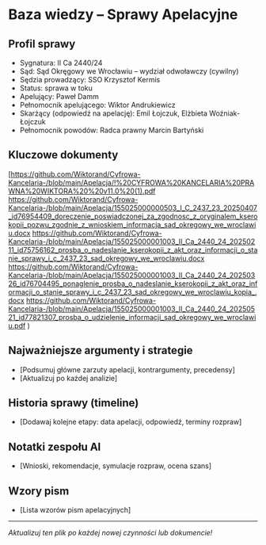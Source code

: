 # Baza wiedzy – Sprawy Apelacyjne

## Profil sprawy
- Sygnatura: II Ca 2440/24
- Sąd: Sąd Okręgowy we Wrocławiu – wydział odwoławczy (cywilny)
- Sędzia prowadzący: SSO Krzysztof Kermis
- Status: sprawa w toku
- Apelujący: Paweł Damm
- Pełnomocnik apelującego: Wiktor Andrukiewicz
- Skarżący (odpowiedź na apelację): Emil Łojczuk, Elżbieta Woźniak-Łojczuk
- Pełnomocnik powodów: Radca prawny Marcin Bartyński

## Kluczowe dokumenty
[https://github.com/Wiktorand/Cyfrowa-Kancelaria-/blob/main/Apelacja/!%20CYFROWA%20KANCELARIA%20PRAWNA%20WIKTORA%20%20v11.0%20(1).pdf
https://github.com/Wiktorand/Cyfrowa-Kancelaria-/blob/main/Apelacja/155025000000503_I_C_2437_23_20250407_id76954409_doreczenie_poswiadczonej_za_zgodnosc_z_oryginalem_kserokopii_pozwu_zgodnie_z_wnioskiem_informacja_sad_okregowy_we_wroclawiu.docx
https://github.com/Wiktorand/Cyfrowa-Kancelaria-/blob/main/Apelacja/155025000001003_II_Ca_2440_24_20250211_id75756162_prosba_o_nadeslanie_kserokopii_z_akt_oraz_informacji_o_stanie_sprawy_i_c_2437_23_sad_okregowy_we_wroclawiu.docx
https://github.com/Wiktorand/Cyfrowa-Kancelaria-/blob/main/Apelacja/155025000001003_II_Ca_2440_24_20250326_id76704495_ponaglenie_prosba_o_nadeslanie_kserokopii_z_akt_oraz_informacji_o_stanie_sprawy_i_c_2437_23_sad_okregowy_we_wroclawiu_kopia_.docx
https://github.com/Wiktorand/Cyfrowa-Kancelaria-/blob/main/Apelacja/155025000001003_II_Ca_2440_24_20250521_id77821307_prosba_o_udzielenie_informacji_sad_okregowy_we_wroclawiu.pdf
)

## Najważniejsze argumenty i strategie
- [Podsumuj główne zarzuty apelacji, kontrargumenty, precedensy]
- [Aktualizuj po każdej analizie]

## Historia sprawy (timeline)
- [Dodawaj kolejne etapy: data apelacji, odpowiedź, terminy rozpraw]

## Notatki zespołu AI
- [Wnioski, rekomendacje, symulacje rozpraw, ocena szans]

## Wzory pism
- [Lista wzorów pism apelacyjnych]

---

*Aktualizuj ten plik po każdej nowej czynności lub dokumencie!*

